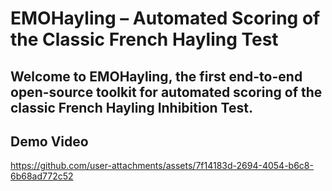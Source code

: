 # EMOHayling – Automated Scoring of the Classic French Hayling Test

Welcome to **EMOHayling**, the first end-to-end open-source toolkit for **automated scoring** of the classic French Hayling Inhibition Test.
---

## Demo Video

https://github.com/user-attachments/assets/7f14183d-2694-4054-b6c8-6b68ad772c52









